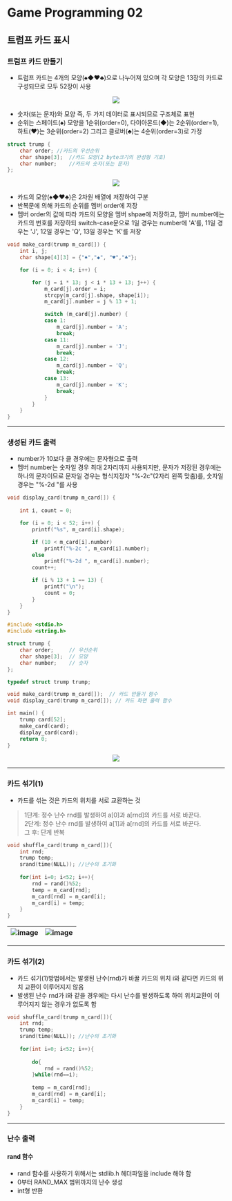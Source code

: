 # Game Programming 02
## 트럼프 카드 표시

### 트럼프 카드 만들기
- 트럼프 카드는 4개의 모양(♠◆♥♣)으로 나누어져 있으며 각 모양은 13장의 카드로 구성되므로 모두 52장이 사용

<p align="center">
  <img src="https://github.com/user-attachments/assets/3d14c864-7c94-4b75-b640-e525dc4458ed">
</p>

- 숫자(또는 문자)와 모양 즉, 두 가지 데이터로 표시되므로 구조체로 표현
- 순위는 스페이드(♠) 모양을 1순위(order=0), 다이아몬드(◆)는 2순위(order=1), 하트(♥)는 3순위(order=2) 그리고 클로버(♣)는 4순위(order=3)로 가정

```c
struct trump {
    char order;	//카드의 우선순위 
    char shape[3];	//카드 모양(2 byte크기의 완성형 기호)
    char number;	//카드의 숫자(또는 문자)
};
```
<p align="center">
  <img src="https://github.com/user-attachments/assets/29932569-ac15-46c5-8844-32312c65ea71">
</p>


- 카드의 모양(♠◆♥♣)은 2차원 배열에 저장하여 구분
- 반복문에 의해 카드의 순위를 멤버 order에 저장
- 멤버 order의 값에 따라 카드의 모양을 멤버 shpae에 저장하고, 멤버 number에는 카드의 번호를 저장하되 switch-case문으로 1일 경우는 number에 'A'를, 11일 경우는 'J', 12일 경우는 'Q', 13일 경우는 'K'를 저장
```c
void make_card(trump m_card[]) {
    int i, j;
    char shape[4][3] = {"♠","◆", "♥","♣"};

    for (i = 0; i < 4; i++) {

        for (j = i * 13; j < i * 13 + 13; j++) {
            m_card[j].order = i;   
            strcpy(m_card[j].shape, shape[i]);  
            m_card[j].number = j % 13 + 1;  

            switch (m_card[j].number) {
            case 1:
                m_card[j].number = 'A';
                break;
            case 11:
                m_card[j].number = 'J';
                break;
            case 12:
                m_card[j].number = 'Q';
                break;
            case 13:
                m_card[j].number = 'K';
                break;
            }
        }
    }
}
```

---

### 생성된 카드 출력
- number가 10보다 클 경우에는 문자형으로 출력
- 멤버 number는 숫자일 경우 최대 2자리까지 사용되지만, 문자가 저장된 경우에는 하나의 문자이므로 문자일 경우는 형식지정자 "%-2c"(2자리 왼쪽 맞춤)를, 숫자일 경우는 "%-2d "를 사용

```c
void display_card(trump m_card[]) {
    
    int i, count = 0;

    for (i = 0; i < 52; i++) {
        printf("%s", m_card[i].shape);

        if (10 < m_card[i].number)
        	printf("%-2c ", m_card[i].number);
        else
            printf("%-2d ", m_card[i].number);
        count++;

        if (i % 13 + 1 == 13) {
            printf("\n");
            count = 0;
        }
    }
}
```

```c
#include <stdio.h>
#include <string.h>

struct trump {
    char order;		// 우선순위 
    char shape[3];	// 모양 
    char number;	// 숫자 
};

typedef struct trump trump;

void make_card(trump m_card[]);  // 카드 만들기 함수
void display_card(trump m_card[]); // 카드 화면 출력 함수

int main() {
    trump card[52];
    make_card(card);
    display_card(card);
    return 0;
}
```

<p align="center">
  <img src="https://github.com/user-attachments/assets/ca5157ee-366c-46dc-a8d0-9d052aa12d8c">
</p>

---

### 카드 섞기(1)
- 카드를 섞는 것은 카드의 위치를 서로 교환하는 것
> 1단계: 정수 난수 rnd를 발생하여 a[0]과 a[rnd]의 카드를 서로 바꾼다. <br/>
> 2단계: 정수 난수 rnd를 발생하여 a[1]과 a[rnd]의 카드를 서로 바꾼다. <br/>
> 그 후: 단계 반복
```c
void shuffle_card(trump m_card[]){
	int rnd;
	trump temp;
	srand(time(NULL)); //난수의 초기화
	 
	for(int i=0; i<52; i++){
		rnd = rand()%52;
		temp = m_card[rnd];
		m_card[rnd] = m_card[i];
		m_card[i] = temp;
	}
}
```

![image](https://github.com/user-attachments/assets/2dd837fe-6ff0-45ba-9f27-f6944ae9bc32) | ![image](https://github.com/user-attachments/assets/7be11021-3b56-45d6-8704-9db9ac749f6b) |
---| ---|

---

### 카드 섞기(2)
- 카드 섞기(1)방법에서는 발생된 난수(rnd)가 바꿀 카드의 위치 i와 같다면 카드의 위치 교환이 이루어지지 않음
- 발생된 난수 rnd가 i와 같을 경우에는 다시 난수를 발생하도록 하여 위치교환이 이루어지지 않는 경우가 없도록 함
```c
void shuffle_card(trump m_card[]){
	int rnd;
	trump temp;
	srand(time(NULL)); //난수의 초기화
	 
	for(int i=0; i<52; i++){
		
		do{
			rnd = rand()%52;
		}while(rnd==i);
		
		temp = m_card[rnd];
		m_card[rnd] = m_card[i];
		m_card[i] = temp;
	}
}
```

---

### 난수 출력
#### rand 함수
- rand 함수를 사용하기 위해서는 stdlib.h 헤더파일을 include 해야 함
- 0부터 RAND_MAX 범위까지의 난수 생성
- int형 반환


